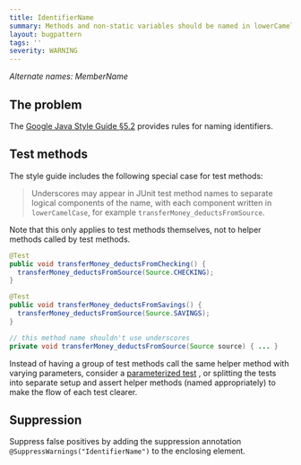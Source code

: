 ```yaml
---
title: IdentifierName
summary: Methods and non-static variables should be named in lowerCamelCase
layout: bugpattern
tags: ''
severity: WARNING
---
```


<!--
*** AUTO-GENERATED, DO NOT MODIFY ***
To make changes, edit the @BugPattern annotation or the explanation in docs/bugpattern.
-->

_Alternate names: MemberName_

## The problem
The [Google Java Style Guide §5.2][style] provides rules for naming identifiers.

## Test methods

The style guide includes the following special case for test methods:

> Underscores may appear in JUnit test method names to separate logical
> components of the name, with each component written in `lowerCamelCase`, for
> example `transferMoney_deductsFromSource`.

Note that this only applies to test methods themselves, not to helper methods
called by test methods.

```java
@Test
public void transferMoney_deductsFromChecking() {
  transferMoney_deductsFromSource(Source.CHECKING);
}

@Test
public void transferMoney_deductsFromSavings() {
  transferMoney_deductsFromSource(Source.SAVINGS);
}

// this method name shouldn't use underscores
private void transferMoney_deductsFromSource(Source source) { ... }
```

Instead of having a group of test methods call the same helper method with
varying parameters, consider a [parameterized test][parameterized] , or
splitting the tests into separate setup and assert helper methods (named
appropriately) to make the flow of each test clearer.

[style]: https://google.github.io/styleguide/javaguide.html#s5.2-specific-identifier-names

[parameterized]: https://junit.org/junit4/javadoc/4.12/org/junit/runners/Parameterized.html

## Suppression
Suppress false positives by adding the suppression annotation `@SuppressWarnings("IdentifierName")` to the enclosing element.
